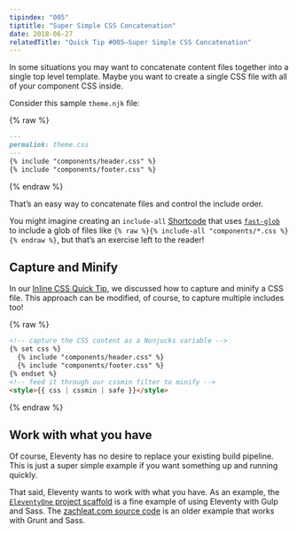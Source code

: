 ```yaml
---
tipindex: "005"
tiptitle: "Super Simple CSS Concatenation"
date: 2018-06-27
relatedTitle: "Quick Tip #005—Super Simple CSS Concatenation"
---
```


In some situations you may want to concatenate content files together into a single top level template. Maybe you want to create a single CSS file with all of your component CSS inside.

Consider this sample `theme.njk` file:

{% raw %}
```markdown
---
permalink: theme.css
---
{% include "components/header.css" %}
{% include "components/footer.css" %}
```
{% endraw %}

That’s an easy way to concatenate files and control the include order.

You might imagine creating an `include-all` [Shortcode](/docs/shortcodes/) that uses [`fast-glob`](https://www.npmjs.com/package/fast-glob) to include a glob of files like `{% raw %}{% include-all "components/*.css %}{% endraw %}`, but that’s an exercise left to the reader!

## Capture and Minify

In our [Inline CSS Quick Tip](/docs/quicktips/inline-css/), we discussed how to capture and minify a CSS file. This approach can be modified, of course, to capture multiple includes too!

{% raw %}
```html
<!-- capture the CSS content as a Nunjucks variable -->
{% set css %}
  {% include "components/header.css" %}
  {% include "components/footer.css" %}
{% endset %}
<!-- feed it through our cssmin filter to minify -->
<style>{{ css | cssmin | safe }}</style>
```
{% endraw %}

## Work with what you have

Of course, Eleventy has no desire to replace your existing build pipeline. This is just a super simple example if you want something up and running quickly.

That said, Eleventy wants to work with what you have. As an example, the [`EleventyOne` project scaffold](https://github.com/philhawksworth/eleventyone/) is a fine example of using Eleventy with Gulp and Sass. The [zachleat.com source code](https://github.com/zachleat/zachleat.com) is an older example that works with Grunt and Sass.